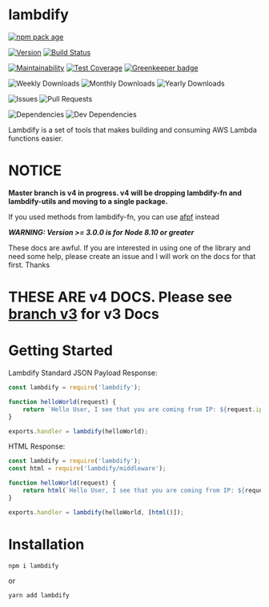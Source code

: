 # lambdify

[![npm pack age](https://nodei.co/npm/lambdify.png?downloads=true&downloadRank=true&stars=true)](https://npmjs.org/package/lambdify)

[![Version](https://badge.fury.io/js/lambdify.svg)](https://npmjs.org/package/lambdify) [![Build Status](https://travis-ci.org/Prefinem/lambdify.svg)](https://travis-ci.org/Prefinem/lambdify)

[![Maintainability](https://api.codeclimate.com/v1/badges/4f911850391938e811f1/maintainability)](https://codeclimate.com/github/Prefinem/lambdify/maintainability) [![Test Coverage](https://api.codeclimate.com/v1/badges/4f911850391938e811f1/test_coverage)](https://codeclimate.com/github/Prefinem/lambdify/test_coverage) [![Greenkeeper badge](https://badges.greenkeeper.io/Prefinem/lambdify.svg)](https://greenkeeper.io/)

![Weekly Downloads](https://img.shields.io/npm/dw/lambdify.svg) ![Monthly Downloads](https://img.shields.io/npm/dm/lambdify.svg) ![Yearly Downloads](https://img.shields.io/npm/dy/lambdify.svg)

![Issues](https://img.shields.io/github/issues/Prefinem/lambdify.svg) ![Pull Requests](https://img.shields.io/github/issues-pr/Prefinem/lambdify.svg)

![Dependencies](https://david-dm.org/Prefinem/lambdify.svg) ![Dev Dependencies](https://david-dm.org/Prefinem/lambdify/dev-status.svg)

Lambdify is a set of tools that makes building and consuming AWS Lambda functions easier.

# NOTICE

**Master branch is v4 in progress. v4 will be dropping lambdify-fn and lambdify-utils and moving to a single package.**

If you used methods from lambdify-fn, you can use [afpf](https://github.com/Prefinem/afpf) instead

**_WARNING: Version >= 3.0.0 is for Node 8.10 or greater_**

These docs are awful. If you are interested in using one of the library and need some help, please create an issue and I will work on the docs for that first. Thanks

# THESE ARE v4 DOCS. Please see [branch v3](https://github.com/Prefinem/lambdify/tree/v3) for v3 Docs

# Getting Started

Lambdify Standard JSON Payload Response:

```js
const lambdify = require('lambdify');

function helloWorld(request) {
	return `Hello User, I see that you are coming from IP: ${request.ip}`;
}

exports.handler = lambdify(helloWorld);
```

HTML Response:

```js
const lambdify = require('lambdify');
const html = require('lambdify/middleware');

function helloWorld(request) {
	return html(`Hello User, I see that you are coming from IP: ${request.ip}`);
}

exports.handler = lambdify(helloWorld, [html()]);
```

# Installation

    npm i lambdify

or

    yarn add lambdify
